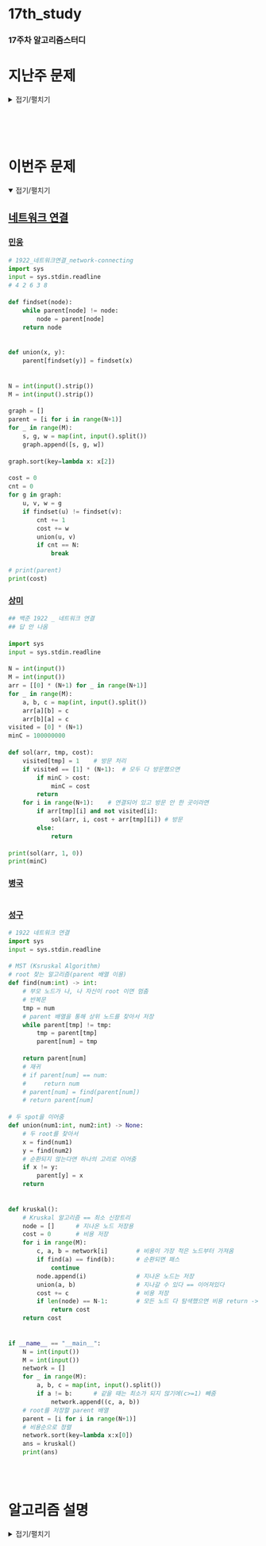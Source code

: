 # 17th_study

### 17주차 알고리즘스터디

# 지난주 문제

<details>
<summary>접기/펼치기</summary>
<div markdown="1">

## [병원거리 최소화하기](https://www.codetree.ai/training-field/frequent-problems/problems/min-of-hospital-distance/submissions?page=3&pageSize=20)

### [민웅](<./병원거리 최소화하기/민웅.py>)

```py
import sys
from itertools import combinations
input = sys.stdin.readline

n, m = map(int, input().split().strip())
field = [list(map(int, input().split())) for _ in range(n)]
tmp_field = [[0 for _ in range(n)] for _ in range(n)]

hos = 0
hos_cord = []
peo_cord = []
ans = float('inf')

for i in range(n):
    for j in range(n):
        if field[i][j] == 2:
            hos += 1
            hos_cord.append([i, j])
        elif field[i][j] == 1:
            tmp_field[i][j] = 1
            peo_cord.append([i, j])

num_lst = [i for i in range(hos)]
comb = combinations(num_lst, m)
for c in comb:
    tmp_hos = []
    for v in c:
        tmp_hos.append(hos_cord[v])
    tmp_ans = 0
    for p in peo_cord:
        dis = float('inf')
        for th in tmp_hos:
            dis = min(dis, abs(th[0] - p[0]) + abs(th[1] - p[1]))
        tmp_ans += dis
        if tmp_ans > ans:
            break
    else:
        ans = tmp_ans
print(ans)

```

### [상미](<./병원거리 최소화하기/상미.py>)

```py

```

### [병국](<./병원거리 최소화하기/병국.py>)

```py

```

### [성구](./병원거리%20최소화하기/성구.py)

```py
import sys
from itertools import combinations
input = sys.stdin.readline

def distance(x1:int, y1:int, x2:int, y2:int) -> int:
    return abs(x2-x1) + abs(y2-y1)


def solution(n:int, m:int, field:list):
    hospital = []
    person = []

    for i in range(n):
        for j in range(n):
            if field[i][j] == 2:
                hospital.append((i,j))
            elif field[i][j] == 1:
                person.append((i,j))
    # 후보군 선정
    cons = list(combinations(range(len(hospital)), m))
    h_dist = [0] * len(cons)
    for i in range(len(cons)):
        # 사람 별 가까운 병원 거리 저장
        p_dist = [1000000] * len(person)
        for idx in cons[i]:
            for p in range(len(person)):
                p_dist[p] = min(p_dist[p], distance(hospital[idx][1], hospital[idx][0], person[p][1], person[p][0]))
        # m 개의 병원에서 가장 가까운 사람 수를 모두 더해 저장
        h_dist[i] = sum(p_dist)
    return min(h_dist)


if __name__ == "__main__":
    n, m = map(int, input().split())
    field = [list(map(int, input().split())) for _ in range(n)]
    ans = solution(n, m, field)
    print(ans)
```

<br/><br/>

## [Z](https://www.acmicpc.net/problem/1074)

### [민웅](./Z/민웅.py)

```py

```

### [상미](./Z/상미.py)

```py
## 백준 1074_ Z

import sys
input = sys.stdin.readline

def solve(n, r, c):
    if n == 0:
        return 0

    half = 2 ** (n-1)
    quad = 0

    if r >= half:
        quad += 2   # 행은 다음 행으로 갈 때 사분할 2번 지나감
        r -= half

    if c >= half:
        quad += 1
        c -= half   # 열은 다음 열로 갈 때 사분할 1번 지나감

    return quad * half * half + solve(n-1, r, c)


N, r, c = map(int, input().split())
result = solve(N, r, c)
print(result)


```

### [병국](./Z/병국.py)

```py

```

### [성구](./Z/성구.py)

```py
# 1074 Z
import sys
sys.setrecursionlimit(10**6)
input = sys.stdin.readline

def z(n:int, r:int, c:int) -> int:
    if n == 1:
        return 0
    half = n // 2
    seq = 0
    if r >= half:
        seq += 2
        r -= half

    if c >= half:
        seq += 1
        c -= half


    return seq * half * half + z(half, r, c)

if __name__ == "__main__":
    N, r, c = map(int, input().split())
    cnt = z(2**N, r, c)
    print(cnt)
```

</div>
</details>

</br></br></br>

# 이번주 문제

<details open>
<summary>접기/펼치기</summary>
<div markdown="1">

## [네트워크 연결](https://www.acmicpc.net/problem/1922)

### [민웅](<./네트워크 연결/민웅.py>)

```py
# 1922_네트워크연결_network-connecting
import sys
input = sys.stdin.readline
# 4 2 6 3 8

def findset(node):
    while parent[node] != node:
        node = parent[node]
    return node


def union(x, y):
    parent[findset(y)] = findset(x)


N = int(input().strip())
M = int(input().strip())

graph = []
parent = [i for i in range(N+1)]
for _ in range(M):
    s, g, w = map(int, input().split())
    graph.append([s, g, w])

graph.sort(key=lambda x: x[2])

cost = 0
cnt = 0
for g in graph:
    u, v, w = g
    if findset(u) != findset(v):
        cnt += 1
        cost += w
        union(u, v)
        if cnt == N:
            break

# print(parent)
print(cost)
```

### [상미](<./네트워크 연결/상미.py>)

```py
## 백준 1922 _ 네트워크 연결
## 답 안 나옴

import sys
input = sys.stdin.readline

N = int(input())
M = int(input())
arr = [[0] * (N+1) for _ in range(N+1)]
for _ in range(M):
    a, b, c = map(int, input().split())
    arr[a][b] = c
    arr[b][a] = c
visited = [0] * (N+1)
minC = 100000000

def sol(arr, tmp, cost):
    visited[tmp] = 1    # 방문 처리
    if visited == [1] * (N+1):  # 모두 다 방문했으면
        if minC > cost:
            minC = cost
        return
    for i in range(N+1):    # 연결되어 있고 방문 안 한 곳이라면
        if arr[tmp][i] and not visited[i]:
            sol(arr, i, cost + arr[tmp][i]) # 방문
        else:
            return

print(sol(arr, 1, 0))
print(minC)
```

### [병국](<./네트워크 연결/병국.py>)

```py

```

### [성구](<./네트워크 연결/성구.py>)

```py
# 1922 네트워크 연결
import sys
input = sys.stdin.readline

# MST (Ksruskal Algorithm)
# root 찾는 알고리즘(parent 배열 이용)
def find(num:int) -> int:
    # 부모 노드가 나, 나 자신이 root 이면 멈춤
    # 반복문
    tmp = num
    # parent 배열을 통해 상위 노드를 찾아서 저장
    while parent[tmp] != tmp:
        tmp = parent[tmp]
        parent[num] = tmp

    return parent[num]
    # 재귀
    # if parent[num] == num:
    #     return num
    # parent[num] = find(parent[num])
    # return parent[num]

# 두 spot을 이어줌
def union(num1:int, num2:int) -> None:
    # 두 root를 찾아서
    x = find(num1)
    y = find(num2)
    # 순환되지 않는다면 하나의 고리로 이어줌
    if x != y:
        parent[y] = x
    return


def kruskal():
    # Kruskal 알고리즘 == 최소 신장트리
    node = []      # 지나온 노드 저장용
    cost = 0       # 비용 저장
    for i in range(M):
        c, a, b = network[i]        # 비용이 가장 적은 노드부터 가져옴
        if find(a) == find(b):      # 순환되면 패스
            continue
        node.append(i)              # 지나온 노드는 저장
        union(a, b)                 # 지나갈 수 있다 == 이어져있다
        cost += c                   # 비용 저장
        if len(node) == N-1:        # 모든 노드 다 탐색했으면 비용 return -> 최소 비용임
            return cost
    return cost


if __name__ == "__main__":
    N = int(input())
    M = int(input())
    network = []
    for _ in range(M):
        a, b, c = map(int, input().split())
        if a != b:      # 같을 때는 최소가 되지 않기에(c>=1) 빼줌
            network.append((c, a, b))
    # root를 저장할 parent 배열
    parent = [i for i in range(N+1)]
    # 비용순으로 정렬
    network.sort(key=lambda x:x[0])
    ans = kruskal()
    print(ans)
```

</div>
</details>
<br><br>

# 알고리즘 설명

<details>
<summary>접기/펼치기</summary>

## 용어 정리

### Spanning Tree (신장 트리)

- **정의**: 주어진 그래프의 모든 정점을 포함하면서 사이클이 없는 부분 그래프.
- **중요성**: 신장 트리를 통해 그래프의 구조를 단순화시키고, 필요한 정보만을 추출하기 위함
- **속성**:
  - 원래 그래프의 모든 정점을 포함해야한다.
  - 정확히 (정점 수 - 1)개의 간선을 가져야한다.
  - 사이클을 형성하지 않는다.

### Minimum Spanning Tree (최소 신장 트리)

![MST](./images/mst.png)

- **정의**: 가능한 신장 트리(Spanning Tree) 중에서 간선의 가중치 합이 최소인 신장 트리.
- **중요성**: 최소 비용 문제를 해결하는 데 사용되며 주로 **네트워크 설계**, **도로 건설**, **전력망 구축** 등 다양한 분야에서 응용가능
- **대표알고리즘 예**: [Kruskal 알고리즘](#Kruskal-알고리즘), [Prim 알고리즘](#prim-알고리즘).
- **속성**:
  - 모든 정점을 포함하면서 최소한의 비용으로 연결합니다.
  - 가중치가 가장 낮은 간선부터 선택하여 구성한다.(그리디 방법).

## 대표 알고리즘

### Kruskal 알고리즘

- **탐색 방법**: 가장 가벼운 가중치의 간선부터 선택하여 MST를 찾는 알고리즘.
- **구현 방법**
  1. 간선 정렬 및 정점 초기화
  2. 간선 선택 후 정점 병합
  3. n-1개의 간선이 선택될 때까지(모든 정점이 선택될 때까지) 2번단계 반복

```py
# 구현

# 주어진 노드의 루트노드 반환
# 부모노드를 찾아가며, 루트노드(자기 자신을 가리키고있는 노드)를 찾음
def findset(node):
    while parent[node] != node:
        node = parent[node]
    return node

# x, y 노드를 같은 그룹으로 병합
def union(x, y):
    parent[findset(y)] = findset(x)

def kruskal(graph, V):
    # 그래프의 간선을 가중치에 따라 오름차순으로 정렬
    graph.sort(key=lambda x: x[2])

    # 각 정점에 대한 부모 초기화
    parent = [i for i in range(V+1)]

    mst = []
    total_cost = 0

    for edge in graph:
        u, v, weight = edge
        # 사이클이 형성되지 않는 경우에만 간선 선택
        if findset(u) != findset(v):
            union(u, v)
            mst.append(edge)
            total_cost += weight

    return mst, total_cost

graph = []
for _ in range(M):
    s, g, w = map(int, input().split())
    graph.append([s, g, w])

kruskal(graph, V)

```

### Prim 알고리즘

- **탐색 방법**: 시작 정점에서부터 점차 그래프를 확장해 나가며 MST를 찾는 알고리즘.
- **구현 방법**
  1. 임의의 시작정점 선택 후 간선그룹 생성(heapq)
  2. 간선 선택 - MST 집합에 속한 정점과 속하지 않은 정점을 연결하는 간선 중 최소가중치 간선을 선택함.
  3. 추가된 정점에 연결된 새로운 간선 추가 및 2번 과정 반복
  4. 큐가 비거나 모든정점이 MST에 포함되면 종료

```py
# 구현
import heapq

def prim(graph, start, V):
    visited = [0] * (V+1)
    min_heap = [(0, start)]  # (가중치, 정점)
    total_cost = 0

    while min_heap:
        weight, u = heapq.heappop(min_heap)
        if not visited[u]:
            visited[u] = 1
            total_cost += weight
            for v, w in graph[u]:
                if not visited[v]:
                    heapq.heappush(min_heap, (w, v))

    return total_cost

graph = [[] for _ in range(V+1)]
# 그래프에 정점 별 간선정보 (u, v, w) 추가
cost = prim(graph, 1, V)

```

## Kruskal vs Prim (https://8iggy.tistory.com/160)

- 희소 그래프: 정점들 사이에 간선이 상대적으로 적게 존재하는 그래프. 예를 들어, 정점의 수에 비해 간선의 수가 훨씬 적은 경우.

- 밀집 그래프: 정점들 사이에 많은 수의 간선이 존재하는 그래프. 거의 모든 정점 쌍 사이에 간선이 존재하는 경우.

### Kruskal

-> 간선의 수가 적은 희소 그래프에 적합. 연결 요소 파악에 유용.

장점:

- 구현이 간단하고 메모리 사용이 효율적.
- 간선의 수가 적을수록 더 효과적.

단점:

- 간선의 수가 많은 밀집 그래프에서는 비효율적.
- 모든 간선을 정렬해야 하므로 초기에 시간이 소요됨.

### Prim

-> 간선의 수가 많은 밀집 그래프에 적합. 작은 그래프에서 빠른 성능.

장점:

- 밀집 그래프에서 효율적.
- 최소 힙을 사용하여 동적으로 간선 선택 가능.

단점:

- 메모리 사용량이 더 많음.
- 정점의 수가 많을수록 성능 저하 가능성 있음.

</details>

